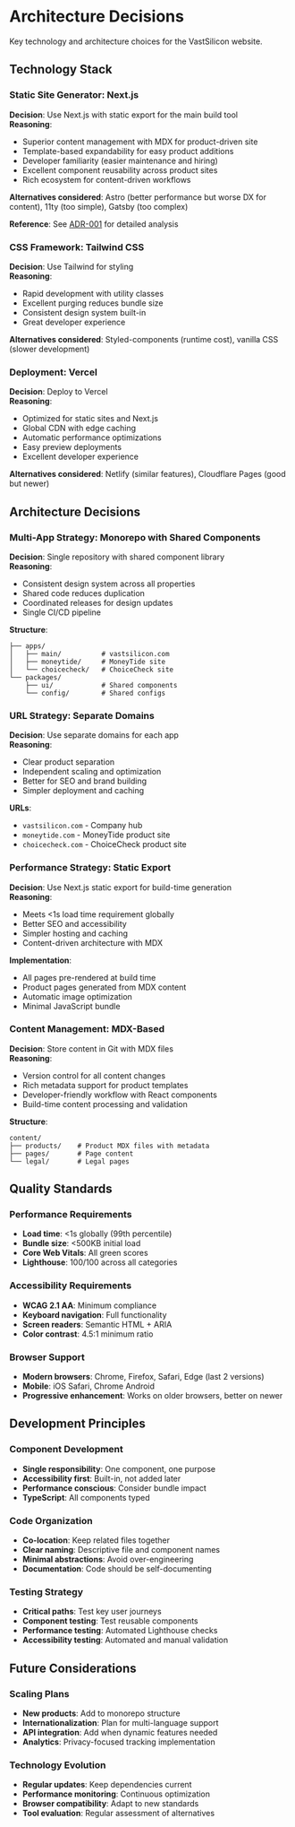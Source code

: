 # Architecture Decisions

Key technology and architecture choices for the VastSilicon website.

## Technology Stack

### Static Site Generator: Next.js
**Decision**: Use Next.js with static export for the main build tool  
**Reasoning**: 
- Superior content management with MDX for product-driven site
- Template-based expandability for easy product additions
- Developer familiarity (easier maintenance and hiring)
- Excellent component reusability across product sites
- Rich ecosystem for content-driven workflows

**Alternatives considered**: Astro (better performance but worse DX for content), 11ty (too simple), Gatsby (too complex)

**Reference**: See [ADR-001](../adrs/001-tech-stack-for-product-portfolio-site.md) for detailed analysis

### CSS Framework: Tailwind CSS
**Decision**: Use Tailwind for styling  
**Reasoning**:
- Rapid development with utility classes
- Excellent purging reduces bundle size
- Consistent design system built-in
- Great developer experience

**Alternatives considered**: Styled-components (runtime cost), vanilla CSS (slower development)

### Deployment: Vercel
**Decision**: Deploy to Vercel  
**Reasoning**:
- Optimized for static sites and Next.js
- Global CDN with edge caching
- Automatic performance optimizations
- Easy preview deployments
- Excellent developer experience

**Alternatives considered**: Netlify (similar features), Cloudflare Pages (good but newer)

## Architecture Decisions

### Multi-App Strategy: Monorepo with Shared Components
**Decision**: Single repository with shared component library  
**Reasoning**:
- Consistent design system across all properties
- Shared code reduces duplication
- Coordinated releases for design updates
- Single CI/CD pipeline

**Structure**:
```
├── apps/
│   ├── main/          # vastsilicon.com
│   ├── moneytide/     # MoneyTide site  
│   └── choicecheck/   # ChoiceCheck site
└── packages/
    ├── ui/            # Shared components
    └── config/        # Shared configs
```

### URL Strategy: Separate Domains
**Decision**: Use separate domains for each app  
**Reasoning**:
- Clear product separation
- Independent scaling and optimization
- Better for SEO and brand building
- Simpler deployment and caching

**URLs**:
- `vastsilicon.com` - Company hub
- `moneytide.com` - MoneyTide product site
- `choicecheck.com` - ChoiceCheck product site

### Performance Strategy: Static Export
**Decision**: Use Next.js static export for build-time generation  
**Reasoning**:
- Meets <1s load time requirement globally
- Better SEO and accessibility
- Simpler hosting and caching
- Content-driven architecture with MDX

**Implementation**: 
- All pages pre-rendered at build time
- Product pages generated from MDX content
- Automatic image optimization
- Minimal JavaScript bundle

### Content Management: MDX-Based
**Decision**: Store content in Git with MDX files  
**Reasoning**:
- Version control for all content changes
- Rich metadata support for product templates
- Developer-friendly workflow with React components
- Build-time content processing and validation

**Structure**:
```
content/
├── products/    # Product MDX files with metadata
├── pages/       # Page content
└── legal/       # Legal pages
```

## Quality Standards

### Performance Requirements
- **Load time**: <1s globally (99th percentile)
- **Bundle size**: <500KB initial load
- **Core Web Vitals**: All green scores
- **Lighthouse**: 100/100 across all categories

### Accessibility Requirements  
- **WCAG 2.1 AA**: Minimum compliance
- **Keyboard navigation**: Full functionality
- **Screen readers**: Semantic HTML + ARIA
- **Color contrast**: 4.5:1 minimum ratio

### Browser Support
- **Modern browsers**: Chrome, Firefox, Safari, Edge (last 2 versions)
- **Mobile**: iOS Safari, Chrome Android
- **Progressive enhancement**: Works on older browsers, better on newer

## Development Principles

### Component Development
- **Single responsibility**: One component, one purpose
- **Accessibility first**: Built-in, not added later
- **Performance conscious**: Consider bundle impact
- **TypeScript**: All components typed

### Code Organization
- **Co-location**: Keep related files together
- **Clear naming**: Descriptive file and component names
- **Minimal abstractions**: Avoid over-engineering
- **Documentation**: Code should be self-documenting

### Testing Strategy
- **Critical paths**: Test key user journeys
- **Component testing**: Test reusable components
- **Performance testing**: Automated Lighthouse checks
- **Accessibility testing**: Automated and manual validation

## Future Considerations

### Scaling Plans
- **New products**: Add to monorepo structure
- **Internationalization**: Plan for multi-language support
- **API integration**: Add when dynamic features needed
- **Analytics**: Privacy-focused tracking implementation

### Technology Evolution
- **Regular updates**: Keep dependencies current
- **Performance monitoring**: Continuous optimization
- **Browser compatibility**: Adapt to new standards
- **Tool evaluation**: Regular assessment of alternatives